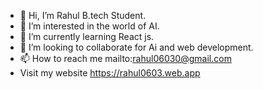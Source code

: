 - 👋 Hi, I’m Rahul B.tech Student.
- 👀 I’m interested in the world of AI.
- 🌱 I’m currently learning React js. 
- 💞️ I’m looking to collaborate for Ai and web development.
- 📫 How to reach me mailto:rahul06030@gmail.com
- Visit my website https://rahul0603.web.app
<!---
rahul06030/rahul06030 is a ✨ special ✨ repository because its `README.md` (this file) appears on your GitHub profile.
You can click the Preview link to take a look at your changes.
--->
